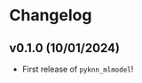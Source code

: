 # Changelog

<!--next-version-placeholder-->

## v0.1.0 (10/01/2024)

- First release of `pyknn_mlmodel`!